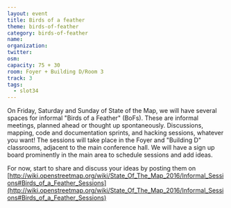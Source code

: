 ```yaml
---
layout: event
title: Birds of a feather
theme: birds-of-feather
category: birds-of-feather
name:
organization:
twitter:
osm:
capacity: 75 + 30
room: Foyer + Building D/Room 3
track: 3
tags:
  - slot34
---
```


On Friday, Saturday and Sunday of State of the Map, we will have several spaces for informal "Birds of a Feather" (BoFs). These are informal meetings, planned ahead or thought up spontaneously. Discussions, mapping, code and documentation sprints, and hacking sessions, whatever you want! The sessions will take place in the Foyer and "Building D" classrooms, adjacent to the main conference hall. We will have a sign up board prominently in the main area to schedule sessions and add ideas.

For now, start to share and discuss your ideas by posting them on [http://wiki.openstreetmap.org/wiki/State_Of_The_Map_2016/Informal_Sessions#Birds_of_a_Feather_Sessions](http://wiki.openstreetmap.org/wiki/State_Of_The_Map_2016/Informal_Sessions#Birds_of_a_Feather_Sessions)
